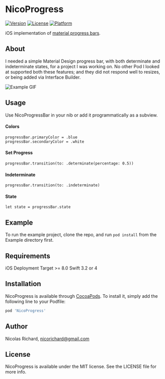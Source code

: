 # NicoProgress

[![Version](https://img.shields.io/cocoapods/v/NicoProgress.svg?style=flat)](http://cocoapods.org/pods/NicoProgress)
[![License](https://img.shields.io/cocoapods/l/NicoProgress.svg?style=flat)](http://cocoapods.org/pods/NicoProgress)
[![Platform](https://img.shields.io/cocoapods/p/NicoProgress.svg?style=flat)](http://cocoapods.org/pods/NicoProgress)

iOS implementation of [material progress bars](https://material.io/guidelines/components/progress-activity.html#progress-activity-types-of-indicators).

## About

I needed a simple Material Design progress bar, with both determinate and indeterminate states, for a project I was working on. No other Pod I looked at supported both these features; and they did not respond well to resizes, or being added via Interface Builder.

![Example GIF](https://i.imgur.com/zwx4B0U.gif)

## Usage

Use NicoProgressBar in your nib or add it programmatically as a subview.

#### Colors
```
progressBar.primaryColor = .blue
progressBar.secondaryColor = .white
```
#### Set Progress
```
progressBar.transition(to: .determinate(percentage: 0.5))
```
#### Indeterminate
```
progressBar.transition(to: .indeterminate)
```
#### State
```
let state = progressBar.state
```

## Example

To run the example project, clone the repo, and run `pod install` from the Example directory first.

## Requirements

iOS Deployment Target >= 8.0
Swift 3.2 or 4

## Installation

NicoProgress is available through [CocoaPods](http://cocoapods.org). To install
it, simply add the following line to your Podfile:

```ruby
pod 'NicoProgress'
```

## Author

Nicolas Richard, nicorichard@gmail.com

## License

NicoProgress is available under the MIT license. See the LICENSE file for more info.
